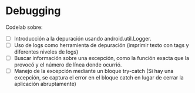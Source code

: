 # Debugging

Codelab sobre:
- [ ] Introducción a la depuración usando android.util.Logger.
- [ ] Uso de logs como herramienta de depuración (imprimir texto con tags y diferentes niveles de logs)
- [ ] Buscar información sobre una excepción, como la función exacta que la provocó y el número de línea donde ocurrió.
- [ ] Manejo de la excepción mediante un bloque try-catch (Si hay una excepción, se captura el error en el bloque catch en lugar de cerrar la aplicación abruptamente)
